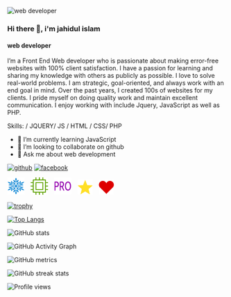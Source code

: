 ![web developer](https://scontent.fdac1-1.fna.fbcdn.net/v/t1.6435-9/121963859_104486824783865_6573955398547901384_n.jpg?_nc_cat=100&ccb=1-5&_nc_sid=174925&_nc_ohc=S3ZqRJXjddEAX_i_seg&_nc_ht=scontent.fdac1-1.fna&oh=8747c83edb626e84c2712e24921e47eb&oe=6179174F)

### Hi there 👋, i'm jahidul islam 
#### web developer


I’m a Front End Web developer who is passionate about making error-free websites with 100% client satisfaction. I have a passion for learning and sharing my knowledge with others as publicly as possible. I love to solve real-world problems. I am strategic, goal-oriented, and always work with an end goal in mind. Over the past years, I created 100s of websites for my clients. I pride myself on doing quality work and maintain excellent communication.  I enjoy working with include Jquery, JavaScript as well as PHP.

Skills:  / JQUERY/ JS / HTML / CSS/ PHP

- 🌱 I’m currently learning JavaScript  
- 👯 I’m looking to collaborate on github 
- 💬 Ask me about web development  


[<img src='https://cdn.jsdelivr.net/npm/simple-icons@3.0.1/icons/github.svg' alt='github' height='40'>](https://github.com/jahidulislam2767)  [<img src='https://cdn.jsdelivr.net/npm/simple-icons@3.0.1/icons/facebook.svg' alt='facebook' height='40'>](https://www.facebook.com/https://www.facebook.com/jahid564563/)  

<a href='https://archiveprogram.github.com/'><img src='https://raw.githubusercontent.com/acervenky/animated-github-badges/master/assets/acbadge.gif' width='40' height='40'></a> <a href='https://docs.github.com/en/developers'><img src='https://raw.githubusercontent.com/acervenky/animated-github-badges/master/assets/devbadge.gif' width='40' height='40'></a> <a href='https://github.com/pricing'><img src='https://raw.githubusercontent.com/acervenky/animated-github-badges/master/assets/pro.gif' width='40' height='40'></a> <a href='https://stars.github.com/'><img src='https://raw.githubusercontent.com/acervenky/animated-github-badges/master/assets/starbadge.gif' width='35' height='35'></a> <a href='https://docs.github.com/en/github/supporting-the-open-source-community-with-github-sponsors'><img src='https://raw.githubusercontent.com/acervenky/animated-github-badges/master/assets/sponsorbadge.gif' width='35' height='35'></a> 

[![trophy](https://github-profile-trophy.vercel.app/?username=jahidulislam2767)](https://github.com/ryo-ma/github-profile-trophy)

[![Top Langs](https://github-readme-stats.vercel.app/api/top-langs/?username=jahidulislam2767)](https://github.com/anuraghazra/github-readme-stats)

![GitHub stats](https://github-readme-stats.vercel.app/api?username=jahidulislam2767&show_icons=true&count_private=true)  

![GitHub Activity Graph](https://activity-graph.herokuapp.com/graph?username=jahidulislam2767)  

![GitHub metrics](https://metrics.lecoq.io/jahidulislam2767)  

![GitHub streak stats](https://github-readme-streak-stats.herokuapp.com/?user=jahidulislam2767)  

![Profile views](https://gpvc.arturio.dev/jahidulislam2767)  
